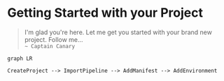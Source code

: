 # Getting Started with your Project

> I'm glad you're here. Let me get you started with your brand new project. Follow me...   
`~ Captain Canary `

```mermaid
graph LR

CreateProject --> ImportPipeline --> AddManifest --> AddEnvironment 

```